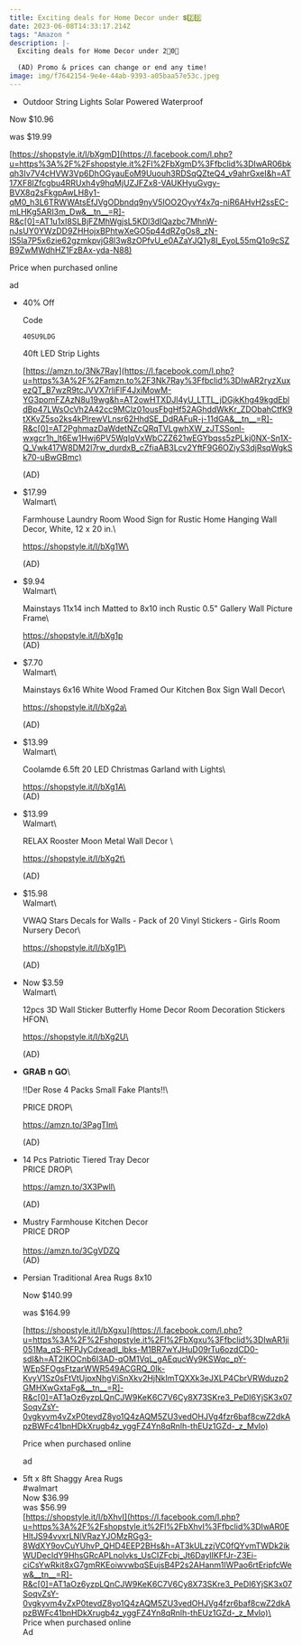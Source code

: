 ```yaml
---
title: Exciting deals for Home Decor under 💲2️⃣0️⃣
date: 2023-06-08T14:33:17.214Z
tags: "Amazon "
description: |-
  Exciting deals for Home Decor under 2⃣0⃣

  (AD) Promo & prices can change or end any time! 
image: img/f7642154-9e4e-44ab-9393-a05baa57e53c.jpeg
---
```

* Outdoor String Lights Solar Powered Waterproof

Now $10.96

was $19.99

[https://shopstyle.it/l/bXgmD](https://l.facebook.com/l.php?u=https%3A%2F%2Fshopstyle.it%2Fl%2FbXgmD%3Ffbclid%3DIwAR06bkqh3Iv7V4cHVW3Vp6DhOGyauEoM9Uuouh3RDSqQZteQ4_v9ahrGxeI&h=AT17XF8lZfcgbu4RRUxh4y9hqMjUZJFZx8-VAUKHyuGvgy-BVX8q2sFkgpAwLH8y1-qM0_h3L6TRWWAtsEfJVgODbndq9nyV5IOO2OyvY4x7q-niR6AHvH2ssEC-mLHKg5ARI3m_Dw&__tn__=R]-R&c[0]=AT1u1xI8SLBjFZMhWgjsL5KDl3dIQazbc7MhnW-nJsUY0YWzDD9ZHHojxBPhtwXeGO5p44dRZgOs8_zN-lS5la7P5x6zie62gzmkpvjG8l3w8zOPfvU_e0AZaYJQ1y8I_EyoL55mQ1o9cSZB9ZwMWdhHZ1FzBAx-yda-N88)

Price when purchased online

ad

* 40% Off

  Code  <pre><code class="language-js" data-prismjs-copy="Click to Copy">40SU9LDG</code></pre>

  40ft LED Strip Lights 

  [https://amzn.to/3Nk7Ray](https://l.facebook.com/l.php?u=https%3A%2F%2Famzn.to%2F3Nk7Ray%3Ffbclid%3DIwAR2ryzXuxezQT_B7wzR9tcJVVX7rliFlF4JxiMowM-YG3pomFZAzN8u19wg&h=AT2owHTXDJl4yU_LTTL_jDGjkKhg49kgdEbldBp47LWsOcVh2A42cc9MClz01ousFbgHf52AGhddWkKr_ZDObahCtfK9tXKvZ5so2ks4kPlrewVLnsr62HhdSE_DdRAFuR-j-11dGA&__tn__=R]-R&c[0]=AT2PghmazDaWdetNZcQRqTVLgwhXW_zJTSSonl-wxgcr1h_lt6Ew1Hwj6PV5WqIqVxWbCZZ621wEGYbqss5zPLkj0NX-Sn1X-Q_Vwk417W8DM2l7rw_durdxB_cZfiaAB3Lcv2YftF9G6OZiyS3djRsqWgkSk70-uBwGBmc)

  (AD)
* $17.99\
  Walmart\

  Farmhouse Laundry Room Wood Sign for Rustic Home Hanging Wall Decor, White, 12 x 20 in.\

  https://shopstyle.it/l/bXg1W\

  (AD)
* $9.94\
  Walmart\

  Mainstays 11x14 inch Matted to 8x10 inch Rustic 0.5" Gallery Wall Picture Frame\

  https://shopstyle.it/l/bXg1p
  \
  (AD)
* $7.70\
  Walmart\

  Mainstays 6x16 White Wood Framed Our Kitchen Box Sign Wall Decor\

  https://shopstyle.it/l/bXg2a\

  (AD)
* $13.99\
  Walmart\

  Coolamde 6.5ft 20 LED Christmas Garland with Lights\

  https://shopstyle.it/l/bXg1A\
  \
  (﻿AD)
* $13.99\
  Walmart\

  RELAX Rooster Moon Metal Wall Decor \

  https://shopstyle.it/l/bXg2t\

  (AD)
* $15.98\
  Walmart\

  VWAQ Stars Decals for Walls - Pack of 20 Vinyl Stickers - Girls Room Nursery Decor\

  https://shopstyle.it/l/bXg1P\

  (AD)
* Now $3.59\
  Walmart\

  12pcs 3D Wall Sticker Butterfly Home Decor Room Decoration Stickers HFON\

  https://shopstyle.it/l/bXg2U\

  (AD)
* 𝐆𝐑𝐀𝐁 𝐧 𝐆𝐎\

  ‼️Der Rose 4 Packs Small Fake Plants‼️\

  PRICE DROP\

  https://amzn.to/3PagTIm\

  (AD)
* 14 Pcs Patriotic Tiered Tray Decor 
  \
  PRICE DROP\

  https://amzn.to/3X3Pwll\

  (AD)
* Mustry Farmhouse Kitchen Decor 
  \
  PRICE DROP\
  \
  https://amzn.to/3CgVDZQ
  \
  (AD)
* Persian Traditional Area Rugs 8x10 [](https://www.facebook.com/hashtag/walmart?__eep__=6&__cft__[0]=AZX_0PkkJQ2yX9jW9nqcgaxxb_Iw78UINkuvNChrLePW4HNmqfsZOO88vIN5E_NR3JLz_8hhTipNj2ZmiUzbaLC99j8F_gLs4M0L0wghk_GDaYRQyqWOoycJbKUlZyIcDeYXAd6CfOHD1NSRmrWzEl22&__tn__=R]-R)

  Now $140.99

  was $164.99 

  [https://shopstyle.it/l/bXgxu](https://l.facebook.com/l.php?u=https%3A%2F%2Fshopstyle.it%2Fl%2FbXgxu%3Ffbclid%3DIwAR1ji051Ma_qS-RFPJyCdxeadI_lbks-M1BR7wYJHuD09rTu6ozdCD0-sdI&h=AT2lKOCnb6I3AD-qOM1VqL_gAEqucWy9KSWqc_pY-WEpSFOgsFtzarWWR549ACGRQ_0Ik-KvyV1Sz0sFtVtUjpxNhgViSnXkv2HjNkImTQXXk3eJXLP4CbrVRWduzp2GMHXwGxtaFg&__tn__=R]-R&c[0]=AT1aOz6yzpLQnCJW9KeK6C7V6Cy8X73SKre3_PeDI6YjSK3x07SoqvZsY-0vgkyvm4vZxP0tevdZ8yo1Q4zAQM5ZU3vedOHJVg4fzr6baf8cwZ2dkApzBWFc41bnHDkXrugb4z_yggFZ4Yn8qRnlh-thEUz1GZd-_z_MvIo)

  Price when purchased online

  ad
*  5ft x 8ft Shaggy Area Rugs \
  #walmart\
  Now $36.99\
  was $56.99\
  [https://shopstyle.it/l/bXhvI](https://l.facebook.com/l.php?u=https%3A%2F%2Fshopstyle.it%2Fl%2FbXhvI%3Ffbclid%3DIwAR0EHltJS94vvxrLNlVRazYJOMzRGg3-8WdXY9ovCuYUhvP_QHD4EEP2BHs&h=AT3kULzzjVC0fQYvmTWDk2ikWUDecIdY9HhsGRcAPLnoIvks_UsCIZFcbj_Jt6DaylIKFfJr-Z3Ei-ciCsYwRkit8xG7gmRKEoiwvwbqSEujsB4P2s2AHanm1IWPao6rtEripfcWew&__tn__=R]-R&c[0]=AT1aOz6yzpLQnCJW9KeK6C7V6Cy8X73SKre3_PeDI6YjSK3x07SoqvZsY-0vgkyvm4vZxP0tevdZ8yo1Q4zAQM5ZU3vedOHJVg4fzr6baf8cwZ2dkApzBWFc41bnHDkXrugb4z_yggFZ4Yn8qRnlh-thEUz1GZd-_z_MvIo)\
  \
  Price when purchased online\
  Ad
